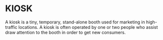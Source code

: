 # KIOSK

A kiosk is a tiny, temporary, stand-alone booth used for 
marketing in high-traffic locations.
A kiosk is often operated by one or two people who assist
draw attention to the booth in order to get new consumers.

